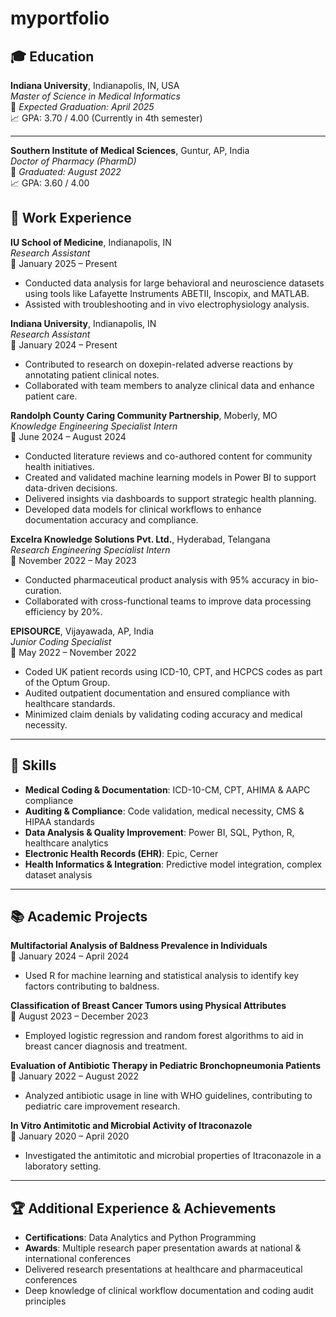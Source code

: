 # myportfolio
## 🎓 Education

**Indiana University**, Indianapolis, IN, USA  
*Master of Science in Medical Informatics*  
📅 *Expected Graduation: April 2025*  
📈 GPA: 3.70 / 4.00 (Currently in 4th semester)

---

**Southern Institute of Medical Sciences**, Guntur, AP, India  
*Doctor of Pharmacy (PharmD)*  
📅 *Graduated: August 2022*  
📈 GPA: 3.60 / 4.00

## 💼 Work Experience

**IU School of Medicine**, Indianapolis, IN  
*Research Assistant*  
📅 January 2025 – Present  
- Conducted data analysis for large behavioral and neuroscience datasets using tools like Lafayette Instruments ABETII, Inscopix, and MATLAB.  
- Assisted with troubleshooting and in vivo electrophysiology analysis.

**Indiana University**, Indianapolis, IN  
*Research Assistant*  
📅 January 2024 – Present  
- Contributed to research on doxepin-related adverse reactions by annotating patient clinical notes.  
- Collaborated with team members to analyze clinical data and enhance patient care.

**Randolph County Caring Community Partnership**, Moberly, MO  
*Knowledge Engineering Specialist Intern*  
📅 June 2024 – August 2024  
- Conducted literature reviews and co-authored content for community health initiatives.  
- Created and validated machine learning models in Power BI to support data-driven decisions.  
- Delivered insights via dashboards to support strategic health planning.  
- Developed data models for clinical workflows to enhance documentation accuracy and compliance.

**Excelra Knowledge Solutions Pvt. Ltd.**, Hyderabad, Telangana  
*Research Engineering Specialist Intern*  
📅 November 2022 – May 2023  
- Conducted pharmaceutical product analysis with 95% accuracy in bio-curation.  
- Collaborated with cross-functional teams to improve data processing efficiency by 20%.

**EPISOURCE**, Vijayawada, AP, India  
*Junior Coding Specialist*  
📅 May 2022 – November 2022  
- Coded UK patient records using ICD-10, CPT, and HCPCS codes as part of the Optum Group.  
- Audited outpatient documentation and ensured compliance with healthcare standards.  
- Minimized claim denials by validating coding accuracy and medical necessity.

---

## 🧠 Skills

- **Medical Coding & Documentation**: ICD-10-CM, CPT, AHIMA & AAPC compliance  
- **Auditing & Compliance**: Code validation, medical necessity, CMS & HIPAA standards  
- **Data Analysis & Quality Improvement**: Power BI, SQL, Python, R, healthcare analytics  
- **Electronic Health Records (EHR)**: Epic, Cerner  
- **Health Informatics & Integration**: Predictive model integration, complex dataset analysis  

---

## 📚 Academic Projects

**Multifactorial Analysis of Baldness Prevalence in Individuals**  
📅 January 2024 – April 2024  
- Used R for machine learning and statistical analysis to identify key factors contributing to baldness.

**Classification of Breast Cancer Tumors using Physical Attributes**  
📅 August 2023 – December 2023  
- Employed logistic regression and random forest algorithms to aid in breast cancer diagnosis and treatment.

**Evaluation of Antibiotic Therapy in Pediatric Bronchopneumonia Patients**  
📅 January 2022 – August 2022  
- Analyzed antibiotic usage in line with WHO guidelines, contributing to pediatric care improvement research.

**In Vitro Antimitotic and Microbial Activity of Itraconazole**  
📅 January 2020 – April 2020  
- Investigated the antimitotic and microbial properties of Itraconazole in a laboratory setting.

---

## 🏆 Additional Experience & Achievements

- **Certifications**: Data Analytics and Python Programming  
- **Awards**: Multiple research paper presentation awards at national & international conferences  
- Delivered research presentations at healthcare and pharmaceutical conferences  
- Deep knowledge of clinical workflow documentation and coding audit principles  
